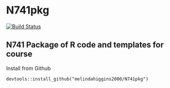 # N741pkg

[![Build Status](https://travis-ci.org/melindahiggins2000/N741pkg.svg?branch=master)](https://travis-ci.org/melindahiggins2000/N741pkg)

## N741 Package of R code and templates for course

Install from Github

`devtools::install_github("melindahiggins2000/N741pkg")`
